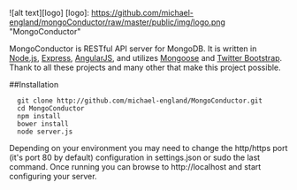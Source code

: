 ![alt text][logo]
[logo]: https://github.com/michael-england/mongoConductor/raw/master/public/img/logo.png "MongoConductor"

MongoConductor is RESTful API server for MongoDB.  It is written in [Node.js](http://nodejs.org/), [Express](http://expressjs.com/), [AngularJS](http://angularjs.org/), and utilizes [Mongoose](http://mongoosejs.com/) and [Twitter Bootstrap](http://getbootstrap.com).  Thank to all these projects and many other that make this project possible.

##Installation
```
  git clone http://github.com/michael-england/MongoConductor.git
  cd MongoConductor
  npm install
  bower install
  node server.js
```
Depending on your environment you may need to change the http/https port (it's port 80 by default) configuration in settings.json or sudo the last command.  Once running you can browse to http://localhost and start configuring your server.
